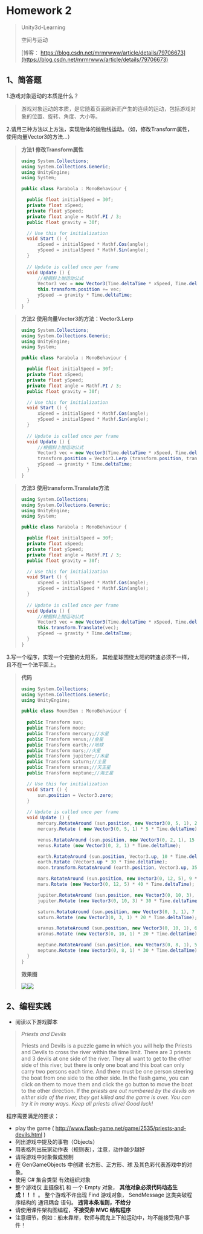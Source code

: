 # Homework 2

> Unity3d-Learning      
>
> 空间与运动
>
> [博客： https://blog.csdn.net/mrmrwww/article/details/79706673](https://blog.csdn.net/mrmrwww/article/details/79706673)

## 1、简答题

1.游戏对象运动的本质是什么？

> 游戏对象运动的本质，是它随着页面刷新而产生的连续的运动，包括游戏对象的位置、旋转、角度、大小等。

2.请用三种方法以上方法，实现物体的抛物线运动。（如，修改Transform属性，使用向量Vector3的方法…）

> **方法1  修改Transform属性**
>
> ```c#
> using System.Collections;
> using System.Collections.Generic;
> using UnityEngine;
> using System;
>
> public class Parabola : MonoBehaviour {
>
> 	public float initialSpeed = 30f;
> 	private float xSpeed;
> 	private float ySpeed;
> 	private float angle = Mathf.PI / 3;
> 	public float gravity = 30f;
>
> 	// Use this for initialization
> 	void Start () {
> 		xSpeed = initialSpeed * Mathf.Cos(angle);
> 		ySpeed = initialSpeed * Mathf.Sin(angle);
> 	}
> 	
> 	// Update is called once per frame
> 	void Update () {
> 		//根据斜上抛运动公式
> 		Vector3 vec = new Vector3(Time.deltaTime * xSpeed, Time.deltaTime * ySpeed, 0);
> 		this.transform.position += vec;
> 		ySpeed -= gravity * Time.deltaTime;
> 	}
> }
> ```

> **方法2  使用向量Vector3的方法：Vector3.Lerp**
>
> ```c#
> using System.Collections;
> using System.Collections.Generic;
> using UnityEngine;
> using System;
>
> public class Parabola : MonoBehaviour {
>
> 	public float initialSpeed = 30f;
> 	private float xSpeed;
> 	private float ySpeed;
> 	private float angle = Mathf.PI / 3;
> 	public float gravity = 30f;
>
> 	// Use this for initialization
> 	void Start () {
> 		xSpeed = initialSpeed * Mathf.Cos(angle);
> 		ySpeed = initialSpeed * Mathf.Sin(angle);
> 	}
> 	
> 	// Update is called once per frame
> 	void Update () {
> 		//根据斜上抛运动公式
> 		Vector3 vec = new Vector3(Time.deltaTime * xSpeed, Time.deltaTime * ySpeed, 0);
> 		transform.position = Vector3.Lerp (transform.position, transform.position + vec, 1);
> 		ySpeed -= gravity * Time.deltaTime;
> 	}
> }
> ```

> **方法3  使用transform.Translate方法**
>
> ```c#
> using System.Collections;
> using System.Collections.Generic;
> using UnityEngine;
> using System;
>
> public class Parabola : MonoBehaviour {
>
> 	public float initialSpeed = 30f;
> 	private float xSpeed;
> 	private float ySpeed;
> 	private float angle = Mathf.PI / 3;
> 	public float gravity = 30f;
>
> 	// Use this for initialization
> 	void Start () {
> 		xSpeed = initialSpeed * Mathf.Cos(angle);
> 		ySpeed = initialSpeed * Mathf.Sin(angle);
> 	}
> 	
> 	// Update is called once per frame
> 	void Update () {
> 		//根据斜上抛运动公式
> 		Vector3 vec = new Vector3(Time.deltaTime * xSpeed, Time.deltaTime * ySpeed, 0);
> 		this.transform.Translate(vec);
> 		ySpeed -= gravity * Time.deltaTime;
> 	}
> }
> ```

3.写一个程序，实现一个完整的太阳系， 其他星球围绕太阳的转速必须不一样，且不在一个法平面上。

> **代码**
> ```c#
> using System.Collections;
> using System.Collections.Generic;
> using UnityEngine;
>
> public class RoundSun : MonoBehaviour {
> 	
> 	public Transform sun;
> 	public Transform moon;
> 	public Transform mercury;//水星
> 	public Transform venus;//金星
> 	public Transform earth;//地球
> 	public Transform mars;//火星
> 	public Transform jupiter;//木星
> 	public Transform saturn;//土星
> 	public Transform uranus;//天王星
> 	public Transform neptune;//海王星
>
> 	// Use this for initialization
> 	void Start () {
> 		sun.position = Vector3.zero;
> 	}
> 	
> 	// Update is called once per frame
> 	void Update () {
> 		mercury.RotateAround (sun.position, new Vector3(0, 5, 1), 20 * Time.deltaTime);
> 		mercury.Rotate ( new Vector3(0, 5, 1) * 5 * Time.deltaTime);
>
> 		venus.RotateAround (sun.position, new Vector3(0, 2, 1), 15 * Time.deltaTime);
> 		venus.Rotate (new Vector3(0, 2, 1) * Time.deltaTime);
>
> 		earth.RotateAround (sun.position, Vector3.up, 10 * Time.deltaTime);
> 		earth.Rotate (Vector3.up * 30 * Time.deltaTime);
> 		moon.transform.RotateAround (earth.position, Vector3.up, 359 * Time.deltaTime);
>
> 		mars.RotateAround (sun.position, new Vector3(0, 12, 5), 9 * Time.deltaTime);
> 		mars.Rotate (new Vector3(0, 12, 5) * 40 * Time.deltaTime);
>
> 		jupiter.RotateAround (sun.position, new Vector3(0, 10, 3), 8 * Time.deltaTime);
> 		jupiter.Rotate (new Vector3(0, 10, 3) * 30 * Time.deltaTime);
>
> 		saturn.RotateAround (sun.position, new Vector3(0, 3, 1), 7 * Time.deltaTime);
> 		saturn.Rotate (new Vector3(0, 3, 1) * 20 * Time.deltaTime);
>
> 		uranus.RotateAround (sun.position, new Vector3(0, 10, 1), 6 * Time.deltaTime);
> 		uranus.Rotate (new Vector3(0, 10, 1) * 20 * Time.deltaTime);
>
> 		neptune.RotateAround (sun.position, new Vector3(0, 8, 1), 5 * Time.deltaTime);
> 		neptune.Rotate (new Vector3(0, 8, 1) * 30 * Time.deltaTime);
> 	}
> }
> ```
>
> **效果图**
>
> ![](images/3.1.png)![](images/3.2.png)

## 2、编程实践

* 阅读以下游戏脚本

> *Priests and Devils*
>
> Priests and Devils is a puzzle game in which you will help the Priests and Devils to cross the river within the time limit. There are 3 priests and 3 devils at one side of the river. They all want to get to the other side of this river, but there is only one boat and this boat can only carry two persons each time. And there must be one person steering the boat from one side to the other side. In the flash game, you can click on them to move them and click the go button to move the boat to the other direction. If the 
> *priests are out numbered by the devils on either side of the river, they get killed and the game is over. You can try it in many ways. Keep all priests alive! Good luck!*

程序需要满足的要求：

* play the game ( http://www.flash-game.net/game/2535/priests-and-devils.html )
* 列出游戏中提及的事物（Objects）
* 用表格列出玩家动作表（规则表），注意，动作越少越好
* 请将游戏中对象做成预制
* 在 GenGameObjects 中创建 长方形、正方形、球 及其色彩代表游戏中的对象。
* 使用 C# 集合类型 有效组织对象
* 整个游戏仅 主摄像机 和 一个 Empty 对象， **其他对象必须代码动态生成！！！** 。 整个游戏不许出现 Find 游戏对象， SendMessage 这类突破程序结构的 通讯耦合 语句。 **违背本条准则，不给分**
* 请使用课件架构图编程，**不接受非 MVC 结构程序**
* 注意细节，例如：船未靠岸，牧师与魔鬼上下船运动中，均不能接受用户事件！